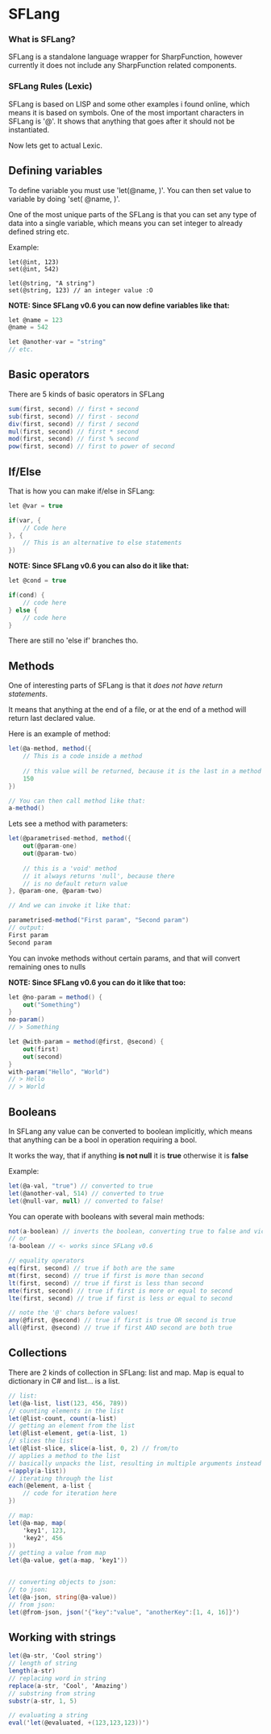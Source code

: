 ﻿# SFLang

### What is SFLang?

SFLang is a standalone language wrapper for SharpFunction, however currently it does not include any SharpFunction
related components.

### SFLang Rules (Lexic)

SFLang is based on LISP and some other examples i found online, which means it is based on symbols. One of the most
important characters in SFLang is '@'. It shows that anything that goes after it should not be instantiated.

Now lets get to actual Lexic.

## Defining variables

To define variable you must use 'let(@name, <value>)'. You can then set value to variable by doing 'set(
@name, <new value>)'.

One of the most unique parts of the SFLang is that you can set any type of data into a single variable, which means you
can set integer to already defined string etc.

Example:

```let
let(@int, 123)
set(@int, 542)

let(@string, "A string")
set(@string, 123) // an integer value :O
```

**NOTE: Since SFLang v0.6 you can now define variables like that:** 
```c#
let @name = 123
@name = 542

let @another-var = "string"
// etc.
```
## Basic operators

There are 5 kinds of basic operators in SFLang

```c#
sum(first, second) // first + second
sub(first, second) // first - second
div(first, second) // first / second
mul(first, second) // first * second
mod(first, second) // first % second
pow(first, second) // first to power of second
```

## If/Else

That is how you can make if/else in SFLang:

```c#
let @var = true

if(var, {
    // Code here
}, {
    // This is an alternative to else statements
})
```

**NOTE: Since SFLang v0.6 you can also do it like that:**

```c#
let @cond = true

if(cond) {
    // code here
} else {
    // code here
}
```
There are still no 'else if' branches tho.
## Methods

One of interesting parts of SFLang is that it *does not have return statements*.

It means that anything at the end of a file, or at the end of a method will return last declared value.

Here is an example of method:

```c#
let(@a-method, method({
    // This is a code inside a method
    
    // this value will be returned, because it is the last in a method
    150
})

// You can then call method like that:
a-method()
```

Lets see a method with parameters:

```c#
let(@parametrised-method, method({
    out(@param-one)
    out(@param-two)
    
    // this is a 'void' method
    // it always returns 'null', because there 
    // is no default return value
}, @param-one, @param-two)

// And we can invoke it like that:

parametrised-method("First param", "Second param")
// output:
First param
Second param
```

You can invoke methods without certain params, and that will convert remaining ones to nulls

**NOTE: Since SFLang v0.6 you can do it like that too:**

```c#
let @no-param = method() {
    out("Something")
}
no-param()
// > Something

let @with-param = method(@first, @second) {
    out(first)
    out(second)
}
with-param("Hello", "World")
// > Hello
// > World
```

## Booleans

In SFLang any value can be converted to boolean implicitly, which means that anything can be a bool in operation
requiring a bool.

It works the way, that if anything **is not null** it is **true** otherwise it is **false**

Example:

```c#
let(@a-val, "true") // converted to true
let(@another-val, 514) // converted to true
let(@null-var, null) // converted to false!
```

You can operate with booleans with several main methods:

```c#
not(a-boolean) // inverts the boolean, converting true to false and vice-versa
// or 
!a-boolean // <- works since SFLang v0.6

// equality operators
eq(first, second) // true if both are the same
mt(first, second) // true if first is more than second
lt(first, second) // true if first is less than second
mte(first, second) // true if first is more or equal to second
lte(first, second) // true if first is less or equal to second

// note the '@' chars before values!
any(@first, @second) // true if first is true OR second is true
all(@first, @second) // true if first AND second are both true

```

## Collections

There are 2 kinds of collection in SFLang: list and map. Map is equal to dictionary in C# and list... is a list.

```c#
// list:
let(@a-list, list(123, 456, 789))
// counting elements in the list
let(@list-count, count(a-list)
// getting an element from the list
let(@list-element, get(a-list, 1)
// slices the list
let(@list-slice, slice(a-list, 0, 2) // from/to
// applies a method to the list
// basically unpacks the list, resulting in multiple arguments instead of a single one
+(apply(a-list))
// iterating through the list
each(@element, a-list {
    // code for iteration here
})

// map:
let(@a-map, map(
    'key1', 123,
    'key2', 456
))
// getting a value from map
let(@a-value, get(a-map, 'key1'))


// converting objects to json:
// to json:
let(@a-json, string(@a-value))
// from json:
let(@from-json, json('{"key":"value", "anotherKey":[1, 4, 16]}')
```

## Working with strings

```c#
let(@a-str, 'Cool string')
// length of string
length(a-str)
// replacing word in string
replace(a-str, 'Cool', 'Amazing')
// substring from string
substr(a-str, 1, 5)

// evaluating a string
eval('let(@evaluated, +(123,123,123))')
```